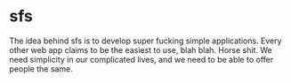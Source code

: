 sfs
===

The idea behind sfs is to develop super fucking simple applications. Every other web app claims to be the easiest to use, blah blah. Horse shit. We need simplicity in our complicated lives, and we need to be able to offer people the same.
